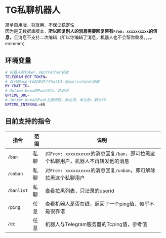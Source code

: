 # TG私聊机器人
简单自用版，将就用，不保证稳定性  
因为是无数据库版本，**所以回复别人的消息需要回复带有`From: xxxxxxxxxx`的信息**，且消息不支持二次编辑（所以你编辑了消息，机器人也不会帮你重发。。。。emmmm）  

## 环境变量
```bash
# 机器人的Token，@BotFather获取
TELEGRAM_BOT_TOKEN=
# 自己的userId就是这个ChatId，@userinfobot获取
MY_CHAT_ID=
# Uptime Kuma的Push地址，非必须
UPTIME_URL=
# Uptime Kuma的Push上报间隔，非必须，单位秒，默认60
UPTIME_INTERVAL=60
```

## 目前支持的指令
| 指令    | 范围    | 说明   | 
| ------  | ------  | ------ |
| `/ban` | 私聊 | 对`From: xxxxxxxxxx`的消息回复`/ban`，即可拉黑这个私聊用户，机器人不再转发他的消息 |
| `/unban` | 私聊 | 对`From: xxxxxxxxxx`的消息回复`/unban`，即可解除拉黑这个私聊用户 |
| `/banlist` | 私聊 | 查看拉黑列表，只记录的userid |
| `/ping` | 任意 | 查看机器人是否在线，返回了一个ping值，似乎不是很靠谱 |
| `/dc` | 任意 | 机器人与Telegram服务器的Tcping值，参考值 |
